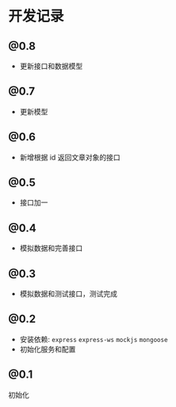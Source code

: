 # 开发记录

## @0.8

- 更新接口和数据模型

## @0.7

- 更新模型

## @0.6

- 新增根据 id 返回文章对象的接口

## @0.5

- 接口加一

## @0.4

- 模拟数据和完善接口

## @0.3

- 模拟数据和测试接口，测试完成

## @0.2

- 安装依赖: `express` `express-ws` `mockjs` `mongoose`
- 初始化服务和配置

## @0.1

初始化
